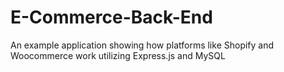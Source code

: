 # E-Commerce-Back-End
An example application showing how platforms like Shopify and Woocommerce work utilizing Express.js and MySQL
